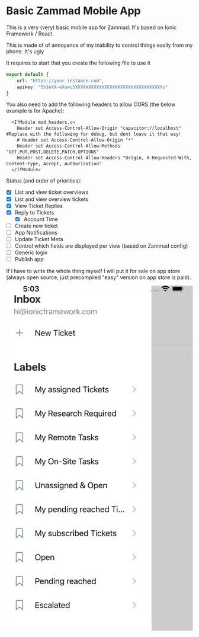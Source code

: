 # Basic Zammad Mobile App

This is a very (very) basic mobile app for Zammad.  It's based on Ionic Framework / React.

This is made of of annoyance of my inability to control things easily from my phone.  It's ugly

It requires to start that you create the following file to use it


```typescript
export default {
    url: "https://your.instance.com",
    apikey: "5hJeXX-eXawc5XXXXXXXXXXXXXXXXXXXXXXXXXXXXXXXXXu"
}
```


You also need to add the following headers to allow CORS (the below example is for Apache):


```
  <IfModule mod_headers.c>
    Header set Access-Control-Allow-Origin "capacitor://localhost" #Replace with the following for debug, but dont leave it that way!
    # Header set Access-Control-Allow-Origin "*"
    Header set Access-Control-Allow-Methods "GET,PUT,POST,DELETE,PATCH,OPTIONS"
    Header set Access-Control-Allow-Headers "Origin, X-Requested-With, Content-Type, Accept, Authorization"
  </IfModule>
```

Status (and order of priorities):

- [X] List and view ticket overviews
- [X] List and view overview tickets
- [X] View Ticket Replies
- [X] Reply to Tickets
    - [X] Account Time
- [ ] Create new ticket
- [ ] App Notifications
- [ ] Update Ticket Meta
- [ ] Control which fields are displayed per view (based on Zammad config)
- [ ] Generic login
- [ ] Publish app

If I have to write the whole thing myself I will put it for sale on app store (always open source, just precompiled "easy" version on app store is paid). 

![Screenshot](screenshot.png)